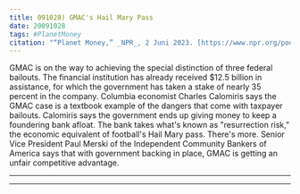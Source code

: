 ```yaml
---
title: 091028) GMAC's Hail Mary Pass
date: 20091028
tags: #PlanetMoney
citation: "“Planet Money,” _NPR_, 2 Juni 2023. [https://www.npr.org/podcasts/510289/planet-money](https://www.npr.org/podcasts/510289/planet-money) (diakses 4 Juni 2023)."
---
```


GMAC is on the way to achieving the special distinction of three federal bailouts. The financial institution has already received $12.5 billion in assistance, for which the government has taken a stake of nearly 35 percent in the company. Columbia economist Charles Calomiris says the GMAC case is a textbook example of the dangers that come with taxpayer bailouts. Calomiris says the government ends up giving money to keep a foundering bank afloat. The bank takes what's known as "resurrection risk," the economic equivalent of football's Hail Mary pass. There's more. Senior Vice President Paul Merski of the Independent Community Bankers of America says that with government backing in place, GMAC is getting an unfair competitive advantage.

----



----
